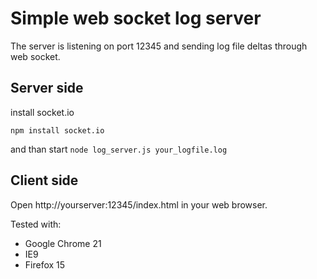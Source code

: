 Simple web socket log server
============================

The server is listening on port 12345 and sending log file deltas through web socket.

Server side
-----------
install socket.io

`npm install socket.io`

and than start `node log_server.js your_logfile.log`

Client side
-----------

Open http://yourserver:12345/index.html in your web browser.

Tested with:
* Google Chrome 21
* IE9
* Firefox 15
